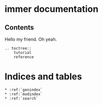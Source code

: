 immer documentation
===================

Contents
--------

Hello my friend.
Oh yeah.

```eval_rst
.. toctree::
    tutorial
    reference
```

Indices and tables
==================

```eval_rst
* :ref:`genindex`
* :ref:`modindex`
* :ref:`search`
```
